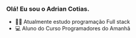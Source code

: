 ### Olá! Eu sou  o Adrian Cotias.

- 🐱‍👤 Atualmente estudo programação Full stack 
- 💻 Aluno do Curso Programadores do Amanhã


